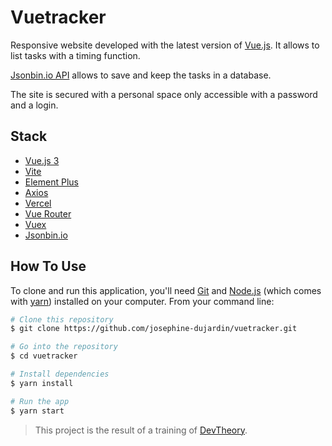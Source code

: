 # Vuetracker
Responsive website developed with the latest version of [Vue.js](https://vuejs.org/). It allows to list tasks with a timing function.

[Jsonbin.io API](https://jsonbin.io/) allows to save and keep the tasks in a database.

The site is secured with a personal space only accessible with a password and a login.

## Stack

* [Vue.js 3](https://vuejs.org/)
* [Vite](https://vitejs.dev/)
* [Element Plus](https://element-plus.org/en-US/)
* [Axios](https://axios-http.com/)
* [Vercel](https://vercel.com)
* [Vue Router](https://router.vuejs.org/)
* [Vuex](https://vuex.vuejs.org/)
* [Jsonbin.io](https://jsonbin.io/)

## How To Use

To clone and run this application, you'll need [Git](https://git-scm.com) and [Node.js](https://nodejs.org/en/download/) (which comes with [yarn](https://yarnpkg.com/)) installed on your computer. From your command line:

```bash
# Clone this repository
$ git clone https://github.com/josephine-dujardin/vuetracker.git

# Go into the repository
$ cd vuetracker

# Install dependencies
$ yarn install

# Run the app
$ yarn start
```

> This project is the result of a training of [DevTheory](https://devtheory.fr/).
